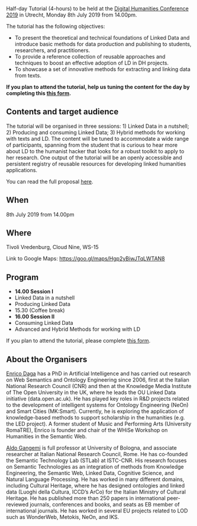 Half-day Tutorial (4-hours) to be held at the [Digital Humanities Conference 2019](https://dh2019.adho.org) in Utrecht, Monday 8th July 2019 from 14.00pm.

The tutorial has the following objectives:

- To present the theoretical and technical foundations of Linked Data and introduce basic methods for data production and publishing to students, researchers, and practitioners.
- To provide a reference collection of reusable approaches and techniques to boost an effective adoption of LD in DH projects.
- To showcase a set of innovative methods for extracting and linking data from texts.

**If you plan to attend the tutorial, help us tuning the content for the day by completing this [this form](https://forms.gle/hodNeJ6PhBWqFEkP7).**

## Contents and target audience
The tutorial will be organised in three sessions: 1) Linked Data in a nutshell; 2) Producing and consuming Linked Data; 3) Hybrid methods for working with texts and LD. The content will be tuned to accommodate a wide range of participants, spanning from the student that is curious to hear more about LD to the humanist hacker that looks for a robust toolkit to apply to her research. One output of the tutorial will be an openly accessible and persistent registry of reusable resources for developing linked humanities applications.  

You can read the full proposal [here](ABSTRACT.md).

## When
8th July 2019 from 14.00pm

## Where
Tivoli Vredenburg, Cloud Nine, WS-15 

Link to Google Maps: https://goo.gl/maps/Hgp2yBiwJTqLWTAN8

## Program

- **14.00 Session I**
- Linked Data in a nutshell
- Producing Linked Data
- 15.30 (Coffee break)
- **16.00 Session II**
- Consuming Linked Data
- Advanced and Hybrid Methods for working with LD

If you plan to attend the tutorial, please complete [this form](https://forms.gle/hodNeJ6PhBWqFEkP7).

## About the Organisers

[Enrico Daga](http://www.enridaga.net) has a PhD in Artificial Intelligence and has carried out research on Web Semantics and Ontology Engineering since 2006, first at the Italian National Research Council (CNR) and then at the Knowledge Media Institute of The Open University in the UK, where he leads the OU Linked Data initiative (data.open.ac.uk). He has played key roles in R&D projects related to the development of intelligent systems for Ontology Engineering (NeOn) and Smart Cities (MK:Smart). Currently, he is exploring the application of knowledge-based methods to support scholarship in the humanities (e.g. the LED project). A former student of Music and Performing Arts (University RomaTRE), Enrico is founder and chair of the WHiSe Workshop on Humanities in the Semantic Web.


[Aldo Gangemi](https://www.unibo.it/sitoweb/aldo.gangemi/en) is full professor at University of Bologna, and associate researcher at Italian National Research Council, Rome. He has co-founded the Semantic Technology Lab (STLab) at ISTC-CNR. His research focuses on Semantic Technologies as an integration of methods from Knowledge Engineering, the Semantic Web, Linked Data, Cognitive Science, and Natural Language Processing. He has worked in many different domains, including Cultural Heritage, where he has designed ontologies and linked data (Luoghi della Cultura, ICCD’s ArCo) for the Italian Ministry of Cultural Heritage. He has published more than 250 papers in international peer-reviewed journals, conferences and books, and seats as EB member of international journals. He has worked in several EU projects related to LOD such as WonderWeb, Metokis, NeOn, and IKS.










